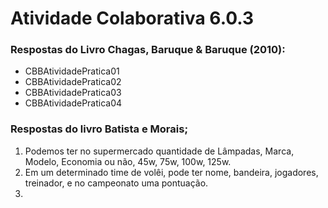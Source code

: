 # Atividade Colaborativa 6.0.3

### Respostas do Livro Chagas, Baruque & Baruque (2010):

- CBBAtividadePratica01
- CBBAtividadePratica02
- CBBAtividadePratica03
- CBBAtividadePratica04

### Respostas do livro Batista e Morais;

1. Podemos ter no supermercado quantidade de Lâmpadas, Marca, Modelo, Economia ou não, 45w, 75w, 100w, 125w.
2. Em um determinado time de volêi, pode ter nome, bandeira, jogadores, treinador, e no campeonato uma pontuação.
3. 
